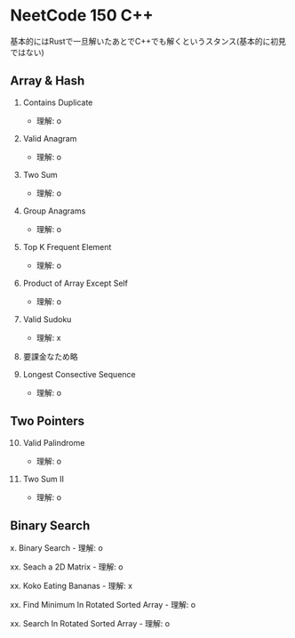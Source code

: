 # NeetCode 150 C++ 

基本的にはRustで一旦解いたあとでC++でも解くというスタンス(基本的に初見ではない)

## Array & Hash

1. Contains Duplicate
    - 理解: o

2. Valid Anagram 
    - 理解: o

3. Two Sum
    - 理解: o

4. Group Anagrams
    - 理解: o

5. Top K Frequent Element
    - 理解: o

6. Product of Array Except Self
    - 理解: o

7. Valid Sudoku
    - 理解: x

8. 要課金なため略

9. Longest Consective Sequence
    - 理解: o

## Two Pointers

10. Valid Palindrome
    - 理解: o

11. Two Sum II
    - 理解: o


## Binary Search

x. Binary Search
    - 理解: o

xx. Seach a 2D Matrix
    - 理解: o 

xx. Koko Eating Bananas 
    - 理解: x

xx. Find Minimum In Rotated Sorted Array
    - 理解: o

xx. Search In Rotated Sorted Array
    - 理解: o

